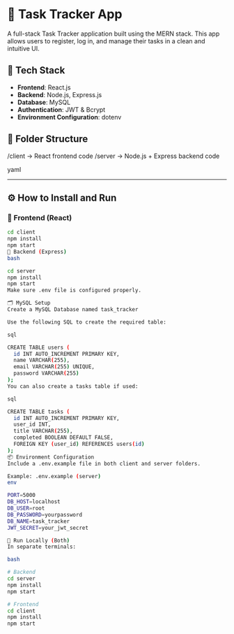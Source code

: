 # 📝 Task Tracker App

A full-stack Task Tracker application built using the MERN stack. This app allows users to register, log in, and manage their tasks in a clean and intuitive UI.

## 🔧 Tech Stack

- **Frontend**: React.js
- **Backend**: Node.js, Express.js
- **Database**: MySQL
- **Authentication**: JWT & Bcrypt
- **Environment Configuration**: dotenv

## 📁 Folder Structure

/client → React frontend code
/server → Node.js + Express backend code

yaml

---

## ⚙️ How to Install and Run

### 🔹 Frontend (React)

```bash
cd client
npm install
npm start
🔹 Backend (Express)
bash

cd server
npm install
npm start
Make sure .env file is configured properly.

🗂️ MySQL Setup
Create a MySQL Database named task_tracker

Use the following SQL to create the required table:

sql

CREATE TABLE users (
  id INT AUTO_INCREMENT PRIMARY KEY,
  name VARCHAR(255),
  email VARCHAR(255) UNIQUE,
  password VARCHAR(255)
);
You can also create a tasks table if used:

sql

CREATE TABLE tasks (
  id INT AUTO_INCREMENT PRIMARY KEY,
  user_id INT,
  title VARCHAR(255),
  completed BOOLEAN DEFAULT FALSE,
  FOREIGN KEY (user_id) REFERENCES users(id)
);
📦 Environment Configuration
Include a .env.example file in both client and server folders.

Example: .env.example (server)
env

PORT=5000
DB_HOST=localhost
DB_USER=root
DB_PASSWORD=yourpassword
DB_NAME=task_tracker
JWT_SECRET=your_jwt_secret

🚀 Run Locally (Both)
In separate terminals:

bash

# Backend
cd server
npm install
npm start

# Frontend
cd client
npm install
npm start
